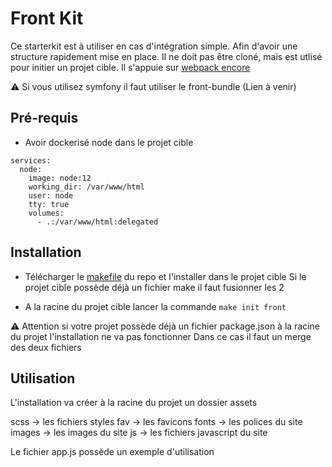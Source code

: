 Front Kit 
========

Ce starterkit est à utiliser en cas d'intégration simple. Afin d'avoir une structure rapidement mise en place. 
Il ne doit pas être cloné, mais est utlisé pour initier un projet cible. 
Il s'appuie sur [webpack encore](https://symfony.com/doc/current/frontend.html)

⚠️ Si vous utilisez symfony il faut utiliser le front-bundle (Lien à venir)


Pré-requis
--------

* Avoir dockerisé node dans le projet cible

```
services:
  node:
    image: node:12
    working_dir: /var/www/html
    user: node
    tty: true
    volumes:
      - .:/var/www/html:delegated
```

Installation
--------

* Télécharger le [makefile](https://raw.githubusercontent.com/umanit/front-kit/master/Makefile) du repo et l'installer dans le projet cible
Si le projet cible possède déjà un fichier make il faut fusionner les 2 

* A la racine du projet cible lancer la commande 
```make init front```

⚠️ Attention si votre projet possède déjà un fichier package.json à la racine du projet l'installation ne va pas fonctionner
Dans ce cas il faut un merge des deux fichiers 

Utilisation
--------

L'installation va créer à la racine du projet un dossier assets 

scss -> les fichiers styles
fav -> les favicons
fonts -> les polices du site
images -> les images du site
js -> les fichiers javascript du site


Le fichier app.js possède un exemple d'utilisation 


